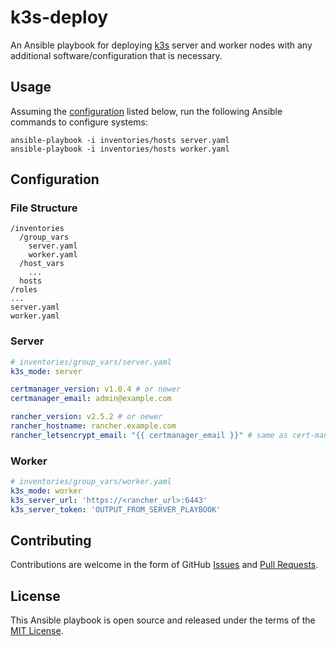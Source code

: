 # k3s-deploy

An Ansible playbook for deploying [k3s](https://k3s.io/) server and worker nodes with any
additional software/configuration that is necessary.

## Usage

Assuming the [configuration](#configuration) listed below, run the following Ansible commands to configure systems:

    ansible-playbook -i inventories/hosts server.yaml
    ansible-playbook -i inventories/hosts worker.yaml

## Configuration

### File Structure

```
/inventories
  /group_vars
    server.yaml
    worker.yaml
  /host_vars
    ...
  hosts
/roles
...
server.yaml
worker.yaml
```

### Server

```yaml
# inventories/group_vars/server.yaml
k3s_mode: server

certmanager_version: v1.0.4 # or newer
certmanager_email: admin@example.com

rancher_version: v2.5.2 # or newer
rancher_hostname: rancher.example.com
rancher_letsencrypt_email: "{{ certmanager_email }}" # same as cert-manager
```

### Worker

```yaml
# inventories/group_vars/worker.yaml
k3s_mode: worker
k3s_server_url: 'https://<rancher_url>:6443'
k3s_server_token: 'OUTPUT_FROM_SERVER_PLAYBOOK'
```

## Contributing

Contributions are welcome in the form of GitHub [Issues](https://github.com/IAreKyleW00t/k3s-deploy/issues) and [Pull Requests](https://github.com/IAreKyleW00t/k3s-deploy/pulls).

## License

This Ansible playbook is open source and released under the terms of the
[MIT License](https://choosealicense.com/licenses/mit/).

